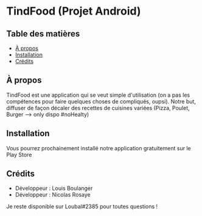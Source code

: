 # TindFood (Projet Android)


## Table des matières

- [À propos](#à-propos)
- [Installation](#installation)
- [Crédits](#crédits)

## À propos

TindFood est une application qui se veut simple d'utilisation (on a pas les compétences pour faire quelques choses de compliqués, oupsi). Notre but, diffuser de façon décaler des recettes de cuisines variées (Pizza, Poulet, Burger --> only dispo #noHealty)

## Installation

Vous pourrez prochainement installé notre application gratuitement sur le Play Store

## Crédits

- Développeur : Louis Boulanger
- Développeur : Nicolas Rosaye

Je reste disponible sur Loubal#2385 pour toutes questions !
